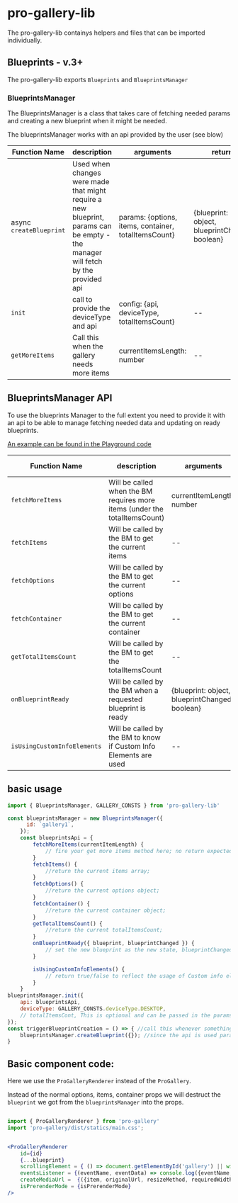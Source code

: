 # pro-gallery-lib

The pro-gallery-lib containys helpers and files that can be imported individually.

## Blueprints - v.3+
The pro-gallery-lib exports `Blueprints` and `BlueprintsManager`

### BlueprintsManager
The BlueprintsManager is a class that takes care of fetching needed params and creating a new blueprint when it might be needed.

The blueprintsManager works with an api provided by the user (see blow)


| Function Name | description       |  arguments  | return
| --------------- | ----------- | ---------- | ---------|
| async `createBlueprint` | Used when changes were made that might require a new blueprint, params can be empty - the manager will fetch by the provided api | params: {options, items, container, totalItemsCount} | {blueprint: object, blueprintChange: boolean}
| `init`  | call to provide the deviceType and api |config: {api, deviceType, totalItemsCount} | --
| `getMoreItems`  | Call this when the gallery needs more items | currentItemsLength: number | --


## BlueprintsManager API

To use the blueprints Manager to the full extent you need to provide it with an api to be able to manage fetching needed data and updating on ready blueprints.

[An example can be found in the Playground code](https://github.com/wix/pro-gallery/blob/3b9cc15e0a17b0165be3fb05d6a94995e8f17070/packages/playground/src/components/App/PlaygroundBlueprintsApi.js)

| Function Name | description       |  arguments  | expected return
| --------------- | ----------- | ---------- | ---------|
| `fetchMoreItems` | Will be called when the BM requires more items (under the totalItemsCount) | currentItemLength: number | --
| `fetchItems`  | Will be called by the BM to get the current items| -- | items
| `fetchOptions`  | Will be called by the BM to get the current options | -- | options
| `fetchContainer`  | Will be called by the BM to get the current container | -- | container
| `getTotalItemsCount`  | Will be called by the BM to get the totalItemsCount | -- | totalItemsCount: number
| `onBlueprintReady`  | Will be called by the BM when a requested blueprint is ready | {blueprint: object, blueprintChanged: boolean} | --
| `isUsingCustomInfoElements`  | Will be called by the BM to know if Custom Info Elements are used | -- | boolean



## basic usage
```jsx
import { BlueprintsManager, GALLERY_CONSTS } from 'pro-gallery-lib'

const blueprintsManager = new BlueprintsManager({
      id: `gallery1`,
    });
    const blueprintsApi = {
        fetchMoreItems(currentItemLength) {
            // fire your get more items method here; no return expected;
        }
        fetchItems() {
            //return the current items array;
        }
        fetchOptions() {
            //return the current options object;
        }
        fetchContainer() {
            //return the current container object;
        }
        getTotalItemsCount() {
            //return the current totalItemsCount;
        }
        onBlueprintReady({ blueprint, blueprintChanged }) {
            // set the new blueprint as the new state, blueprintChanged can be used to do this only if there was an actual change in the blueprint object.
        }

        isUsingCustomInfoElements() {
            // return true/false to reflect the usage of Custom info elements. used to process the options accordingly.
        }
    }
blueprintsManager.init({
    api: blueprintsApi,
    deviceType: GALLERY_CONSTS.deviceType.DESKTOP,
    // totalItemsCont, This is optional and can be passed in the params in createBlueprint(params) or via the api;
});
const triggerBlueprintCreation = () => { //call this whenever something changes (options/ items/ container...anything). If this was called and nothing relevant changed the BM will call the onBlueprintReady api with a false blueprintChanged flag.
    blueprintsManager.createBlueprint({}); //since the api is used params can be empty, the BM will use the provided api to fetch all the needed params to create a blueprint.
}

```

## Basic component code:
Here we use the `ProGalleryRenderer` instead of the `ProGallery`.

Instead of the normal options, items, container props we will destruct the `blueprint` we got from the `blueprintsManager` into the props.
```jsx

import { ProGalleryRenderer } from 'pro-gallery'
import 'pro-gallery/dist/statics/main.css';


<ProGalleryRenderer
    id={id}
    {...blueprint}
    scrollingElement = { () => document.getElementById('gallery') || window }
    eventsListener = {(eventName, eventData) => console.log({eventName, eventData})}
    createMediaUrl =  {({item, originalUrl, resizeMethod, requiredWidth, requiredHeight}) => `https://...`}
    isPrerenderMode = {isPrerenderMode}
/>
```

